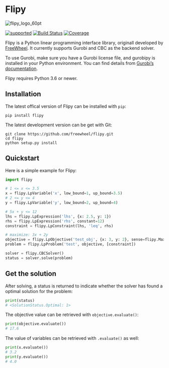 # Flipy

![flipy_logo_60pt](https://user-images.githubusercontent.com/1311594/73421313-6cea4500-42f3-11ea-9ea7-25a0af70ac4f.png)

[![supported](https://img.shields.io/pypi/pyversions/flipy.svg)](https://pypi.python.org/pypi/flipy/)
[![Build Status](http://img.shields.io/travis/freewheel/flipy.svg?style=flat-square)](https://travis-ci.com/freewheel/flipy) 
[![Coverage](https://coveralls.io/repos/github/freewheel/flipy/badge.svg?branch=master)](https://coveralls.io/github/freewheel/flipy)

Flipy is a Python linear programming interface library, originall developed by [FreeWheel](https://freewheel.com). It currently supports Gurobi and CBC as the backend solver.

To use Gurobi, make sure you have a Gurobi license file, and gurobipy is installed in your Python environment. You can find details from [Gurobi’s documentation](https://www.gurobi.com/documentation/8.1/quickstart_mac/the_gurobi_python_interfac.html).

Flipy requires Python 3.6 or newer.

## Installation

The latest offical version of Flipy can be installed with `pip`:


```
pip install flipy
```

The latest development version can be get with Git:

```
git clone https://github.com/freewheel/flipy.git
cd flipy
python setup.py install
```

## Quickstart

Here is a simple example for Flipy:

```python
import flipy

# 1 <= x <= 3.5
x = flipy.LpVariable('x', low_bound=1, up_bound=3.5)
# 2 <= y <= 4
y = flipy.LpVariable('y', low_bound=2, up_bound=4)

# 5x + y <= 12
lhs = flipy.LpExpression('lhs', {x: 2.5, y: 1})
rhs = flipy.LpExpression('rhs', constant=12) 
constraint = flipy.LpConstraint(lhs, 'leq', rhs)

# maximize: 3x + 2y
objective = flipy.LpObjective('test_obj', {x: 3, y: 2}, sense=flipy.Maximize)
problem = flipy.LpProblem('test', objective, [constraint])

solver = flipy.CBCSolver()
status = solver.solve(problem)
```

## Get the solution 

After solving, a status is returned to indicate whether the solver has found a optimal solution for the problem:

```python
print(status)
# <SolutionStatus.Optimal: 1>
```

The objective value can be retrieved with `objective.evaluate()`:

```python
print(objective.evaluate())
# 17.6
```

The value of variables can be retrieved with `.evaluate()` as well:

```python
print(x.evaluate())
# 3.2
print(y.evaluate())
# 4.0
```

